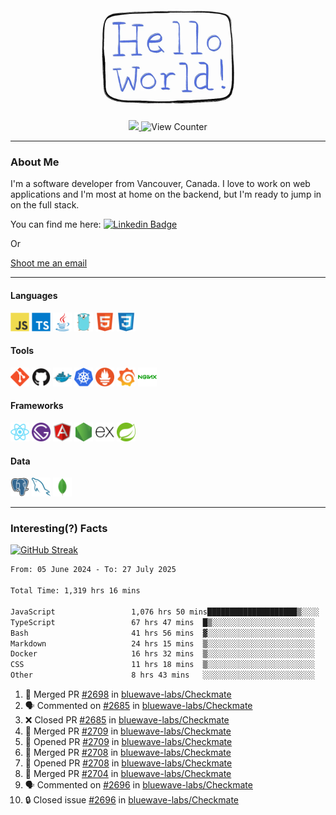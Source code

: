 <div align="center">
    <img src="./img/hello_world.webp" height="200px" width="">
    <div>
        <a href="https://www.linkedin.com/in/ajhollid">
            <img src="https://img.shields.io/badge/LinkedIn-blue"/>
        </a>
        <img src="https://komarev.com/ghpvc/?username=ajhollid&color=yellow" alt="View Counter">
    </div>
</div>

---

### About Me

I'm a software developer from Vancouver, Canada. I love to work on web applications and I'm most at home on the backend, but I'm ready to jump in on the full stack.

You can find me here: [![Linkedin Badge](https://img.shields.io/badge/-ajhollid-blue?style=flat&logo=Linkedin&logoColor=white)](https://www.linkedin.com/in/ajhollid)

Or

[Shoot me an email](mailto:ajhollid@gmail.com)

---

#### Languages

<div>
    <img src="./img/devicons/javascript-original.svg" width=30 height=30 alt="JavaScript">
    <img src="/img/devicons/typescript-original.svg" width=30 height=30 alt="TypeScript">
    <img src="./img/devicons/java-original.svg" width=30 height=30 alt="Java">
    <img src="./img/devicons/go-original.svg" width=30 height=30 alt="Golang">
    <img src="./img/devicons/html5-original.svg" width=30 height=30 alt="HTML 5">
    <img src="./img/devicons/css3-original.svg" width=30 height=30 alt="CSS 3">
</div>

#### Tools

<div>
    <img src="./img/devicons/git-original.svg" width=30 height=30 alt="Git">
    <img src="./img/devicons/github-original.svg" width=30 height=30 alt="Github">
    <img src="./img/devicons/docker-original.svg" width=30 
    height=30 alt="Docker">
    <img src="./img/devicons/kubernetes-original.svg" width=30 height=30 alt="K8">
    <img src="./img/devicons/prometheus-original.svg" width=30 height=30 alt="Prometheus">
    <img src="./img/devicons/grafana-original.svg" width=30 height=30 alt="Grafana">
    <img src="./img/devicons/nginx-original.svg" width=30 height=30 alt="Nginx">
</div>

#### Frameworks

<div>
    <img src="./img/devicons/react-original.svg" width=30 height=30 alt="React">
    <img src="./img/devicons/gatsby-original.svg" width=30 height=30 alt="Gatsby">
    <img src="./img/devicons/angularjs-original.svg" width=30 height=30 alt="AngularJS">
    <img src="./img/devicons/nodejs-original.svg" width=30 height=30 alt="NodeJS">
    <img src="./img/devicons/express-original.svg" width=30 height=30 alt="Express">
    <img src="./img/devicons/spring-original.svg" width=30 height=30 alt="Spring">
</div>

#### Data

<div>
    <img src="./img/devicons/postgresql-original.svg" width=30 height=30 alt="Postgresql">
    <img src="./img/devicons/mysql-original.svg" width=30 height=30 alt="Mysql">
    <img src="./img/devicons/mongodb-original.svg" width=30 height=30 alt="MongoDB">
</div>

---

### Interesting(?) Facts

[![GitHub Streak](http://github-readme-streak-stats.herokuapp.com?user=ajhollid)](https://git.io/streak-stats)

 <!--START_SECTION:waka-->

```txt
From: 05 June 2024 - To: 27 July 2025

Total Time: 1,319 hrs 16 mins

JavaScript                 1,076 hrs 50 mins████████████████████▒░░░░   81.09 %
TypeScript                 67 hrs 47 mins  █▒░░░░░░░░░░░░░░░░░░░░░░░   05.10 %
Bash                       41 hrs 56 mins  ▓░░░░░░░░░░░░░░░░░░░░░░░░   03.16 %
Markdown                   24 hrs 15 mins  ▒░░░░░░░░░░░░░░░░░░░░░░░░   01.83 %
Docker                     16 hrs 32 mins  ▒░░░░░░░░░░░░░░░░░░░░░░░░   01.25 %
CSS                        11 hrs 18 mins  ▒░░░░░░░░░░░░░░░░░░░░░░░░   00.85 %
Other                      8 hrs 43 mins   ░░░░░░░░░░░░░░░░░░░░░░░░░   00.66 %
```

<!--END_SECTION:waka-->


<!--START_SECTION:activity-->
1. 🎉 Merged PR [#2698](https://github.com/bluewave-labs/Checkmate/pull/2698) in [bluewave-labs/Checkmate](https://github.com/bluewave-labs/Checkmate)
2. 🗣 Commented on [#2685](https://github.com/bluewave-labs/Checkmate/pull/2685#issuecomment-3133397940) in [bluewave-labs/Checkmate](https://github.com/bluewave-labs/Checkmate)
3. ❌ Closed PR [#2685](https://github.com/bluewave-labs/Checkmate/pull/2685) in [bluewave-labs/Checkmate](https://github.com/bluewave-labs/Checkmate)
4. 🎉 Merged PR [#2709](https://github.com/bluewave-labs/Checkmate/pull/2709) in [bluewave-labs/Checkmate](https://github.com/bluewave-labs/Checkmate)
5. 💪 Opened PR [#2709](https://github.com/bluewave-labs/Checkmate/pull/2709) in [bluewave-labs/Checkmate](https://github.com/bluewave-labs/Checkmate)
6. 🎉 Merged PR [#2708](https://github.com/bluewave-labs/Checkmate/pull/2708) in [bluewave-labs/Checkmate](https://github.com/bluewave-labs/Checkmate)
7. 💪 Opened PR [#2708](https://github.com/bluewave-labs/Checkmate/pull/2708) in [bluewave-labs/Checkmate](https://github.com/bluewave-labs/Checkmate)
8. 🎉 Merged PR [#2704](https://github.com/bluewave-labs/Checkmate/pull/2704) in [bluewave-labs/Checkmate](https://github.com/bluewave-labs/Checkmate)
9. 🗣 Commented on [#2696](https://github.com/bluewave-labs/Checkmate/issues/2696#issuecomment-3133271952) in [bluewave-labs/Checkmate](https://github.com/bluewave-labs/Checkmate)
10. 🔒 Closed issue [#2696](https://github.com/bluewave-labs/Checkmate/issues/2696) in [bluewave-labs/Checkmate](https://github.com/bluewave-labs/Checkmate)
<!--END_SECTION:activity-->
